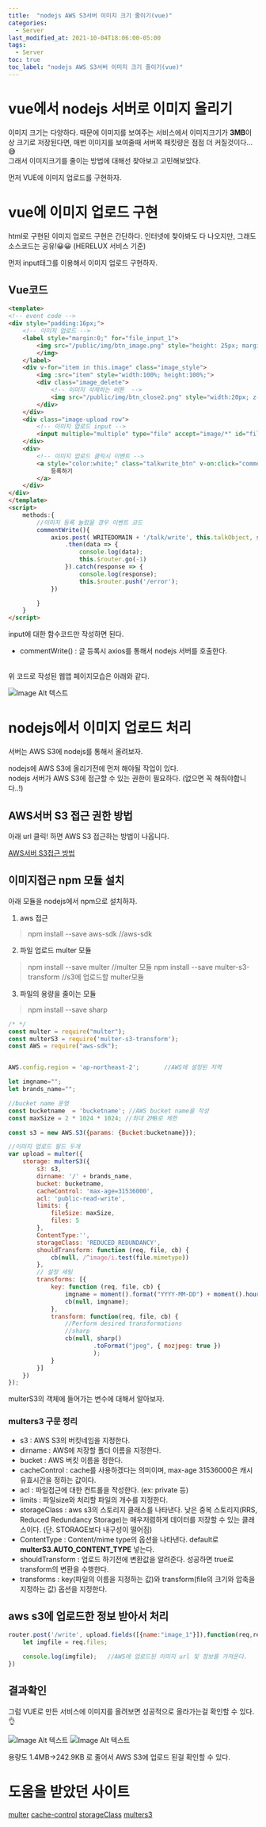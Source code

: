 ```yaml
---
title:  "nodejs AWS S3서버 이미지 크기 줄이기(vue)"
categories:
  - Server
last_modified_at: 2021-10-04T18:06:00-05:00
tags:
  - Server
toc: true
toc_label: "nodejs AWS S3서버 이미지 크기 줄이기(vue)"
---
```


# vue에서 nodejs 서버로 이미지 올리기
이미지 크기는 다양하다. 때문에 이미지를 보여주는 서비스에서 이미지크기가 **3MB**이상 크기로 저장된다면, 매번 이미지를 보여줄때 서버쪽 패킷량은 점점 더 커질것이다...😅<br>
그래서 이미지크기를 줄이는 방법에 대해선 찾아보고 고민해보았다. 

먼저 VUE에 이미지 업로드를 구현하자.

# vue에 이미지 업로드 구현
html로 구현된 이미지 업로드 구현은 간단하다. 인터넷에 찾아봐도 다 나오지만, 그래도 소스코드는 공유!😀😀 (HERELUX 서비스 기준)

먼저 input태그를 이용해서 이미지 업로드 구현하자. 

## Vue코드
```html
<template>
<!-- event code -->
<div style="padding:16px;">
    <!-- 이미지 업로드 -->
    <label style="margin:0;" for="file_input_1">
        <img src="/public/img/btn_image.png" style="height: 25px; margin-bottom: 0.5rem;">
        </img>
    </label>
    <div v-for="item in this.image" class="image_style">
        <img :src="item" style="width:100%; height:100%;">
        <div class="image_delete">
            <!-- 이미지 삭제하는 버튼  -->
            <img src="/public/img/btn_close2.png" style="width:20px; z-index:0;" v-on:click="FirstImgDelete(item)" />
        </div> 
    </div>
    <div class="image-upload row">
        <!-- 이미지 업로드 input -->
        <input multiple="multiple" type="file" accept="image/*" id="file_input_1" @change="upload">
    </div>  
    <div>
        <!-- 이미지 업로드 클릭시 이벤트 -->
        <a style="color:white;" class="talkwrite_btn" v-on:click="commentWrite()">
            등록하기
        </a>
    </div>
</div>
</template>
<script>
    methods:{
        //이미지 등록 눌렀을 경우 이벤트 코드
        commentWrite(){
            axios.post( WRITEDOMAIN + '/talk/write', this.talkObject, settings)
                .then(data => {
                    console.log(data);
                    this.$router.go(-1)
                }).catch(response => {
                    console.log(response);
                    this.$router.push('/error');
            })

        }
    }
</script>

```

input에 대한 함수코드만 작성하면 된다. <br>
- commentWrite() : 글 등록시 axios를 통해서 nodejs 서버를 호출한다.
<br>
위 코드로 작성된 웹앱 페이지모습은 아래와 같다.

![Image Alt 텍스트](/assets/img/server/nodejs_image.png)


# nodejs에서 이미지 업로드 처리
서버는 AWS S3에 nodejs를 통해서 올려보자.

nodejs에 AWS S3에 올리기전에 먼저 해야될 작업이 있다. <br>
nodejs 서버가 AWS S3에 접근할 수 있는 권한이 필요하다. (없으면 꼭 해줘야합니다..!)

## AWS서버 S3 접근 권한 방법
아래 url 클릭! 하면 AWS S3 접근하는 방법이 나옵니다.

[AWS서버 S3접근 방법](https://drhot552.github.io/aws/AWS%ED%8C%8C%EC%9D%BC%EC%84%9C%EB%B2%84_S3/)


## 이미지접근 npm 모듈 설치

아래 모듈을 nodejs에서 npm으로 설치하자.

1. aws 접근 
> npm install --save aws-sdk                //aws-sdk

2. 파일 업로드 multer 모듈

> npm install --save multer                 //multer 모듈
> npm install --save multer-s3-transform    //s3에 업로드할 multer모듈

3. 파일의 용량을 줄이는 모듈

> npm install --save sharp

```javascript
/* */
const multer = require("multer");
const multerS3 = require('multer-s3-transform');
const AWS = require("aws-sdk");


AWS.config.region = 'ap-northeast-2';       //AWS에 설정된 지역 

let imgname="";
let brands_name="";

//bucket name 운영
const bucketname  = 'bucketname'; //AWS bucket name을 작성
const maxSize = 2 * 1024 * 1024; //최대 2MB로 제한

const s3 = new AWS.S3({params: {Bucket:bucketname}});

//이미지 업로드 필드 두개
var upload = multer({
    storage: multerS3({
        s3: s3,
        dirname: '/' + brands_name,
        bucket: bucketname,
        cacheControl: 'max-age=31536000',         
        acl: 'public-read-write',
        limits: {
            fileSize: maxSize,
            files: 5
        },
        ContentType:'',
        storageClass: 'REDUCED_REDUNDANCY',
        shouldTransform: function (req, file, cb) {
            cb(null, /^image/i.test(file.mimetype))
        },
        // 설정 세팅
        transforms: [{
            key: function (req, file, cb) {
                imgname = moment().format("YYYY-MM-DD") + moment().hours() + "-"  + moment().minute() + "-"  + file.originalname;
                cb(null, imgname);
            },
            transform: function(req, file, cb) {
                //Perform desired transformations
                //sharp
                cb(null, sharp()
                        .toFormat("jpeg", { mozjpeg: true })
                        );
            }
        }]
    })
});

```

multerS3의 객체에 들어가는 변수에 대해서 알아보자. 

### multers3 구문 정리
- s3 : AWS S3의 버킷네임을 지정한다.
- dirname : AWS에 저장할 폴더 이름을 지정한다.
- bucket : AWS 버킷 이름을 정한다.
- cacheControl : cache를 사용하겠다는 의미이며, max-age 31536000은 캐시 유효시간을 정하는 값이다. 
- acl : 파일접근에 대한 컨트롤을 작성한다. (ex: private 등)
- limits : 파일size와 처리할 파일의 개수를 지정한다.
- storageClass : aws s3의 스토리지 클래스를 나타낸다. 낮은 중복 스토리지(RRS, Reduced Redundancy Storage)는 매우저렴하게 데이터를 저장할 수 있는 클래스이다. (단. STORAGE보다 내구성이 떨어짐)
- ContentType : Content/mime type의 옵션을 나타낸다. default로 **multerS3.AUTO_CONTENT_TYPE** 넣는다.
- shouldTransform : 업로드 하기전에 변환값을 알려준다. 성공하면 true로 transform의 변환을 수행한다. 
- transforms : key(파일의 이름을 지정하는 값)와 transform(file의 크기와 압축을 지정하는 값) 옵션을 지정한다.

## aws s3에 업로드한 정보 받아서 처리

```javascript
router.post('/write', upload.fields([{name:"image_1"}]),function(req,res){
    let imgfile = req.files;

    console.log(imgfile);   //AWS에 업로드된 이미지 url 및 정보를 가져온다.
})
```

## 결과확인
그럼 VUE로 만든 서비스에 이미지를 올려보면 성공적으로 올라가는걸 확인할 수 있다.👌

![Image Alt 텍스트](/assets/img/server/nodejs_image_1.png)
![Image Alt 텍스트](/assets/img/server/nodejs_image_2.png)

용량도 1.4MB->242.9KB 로 줄어서 AWS S3에 업로드 된걸 확인할 수 있다.



# 도움을 받았던 사이트
[multer](https://www.npmjs.com/package/multer-s3)
[cache-control](https://developer.mozilla.org/ko/docs/Web/HTTP/Headers/Cache-Control)
[storageClass](https://ultrasound.tistory.com/entry/S3Scalable-Storage-in-the-Cloud)
[multers3](https://www.npmjs.com/package/multer-s3-transform)